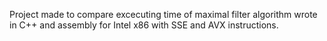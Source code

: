 Project made to compare excecuting time of maximal filter algorithm wrote in C++ and assembly for Intel x86 with SSE and AVX instructions.
